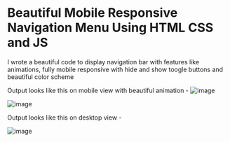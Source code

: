 # Beautiful Mobile Responsive Navigation Menu Using HTML CSS and JS
I wrote a beautiful code to display navigation bar with features like animations, fully mobile responsive with hide and show toogle buttons and beautiful color scheme

Output looks like this on mobile view with beautiful animation -
![image](https://user-images.githubusercontent.com/82378187/163569628-097ddc52-df2f-48d0-b652-a91a61288a5c.png)

![image](https://user-images.githubusercontent.com/82378187/163569654-9dc89243-afd7-4b2d-b197-1fb7701c7b57.png)


Output looks like this on desktop view -

![image](https://user-images.githubusercontent.com/82378187/163569583-edade15d-84f2-4109-acdf-f6fcf1030a8f.png)

